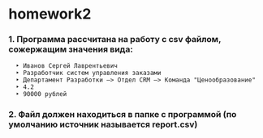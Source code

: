 # homework2
### 1. Программа рассчитана на работу с csv файлом, сожержащим значения вида: 
      ‣ Иванов Сергей Лаврентьевич
      ‣ Разработчик систем управления заказами
      ‣ Департамент Разработки –> Отдел CRM –> Команда "Ценообразование"
      ‣ 4.2
      ‣ 90000 рублей
### 2. Файл должен находиться в папке с программой (по умолчанию источник называется report.csv)
